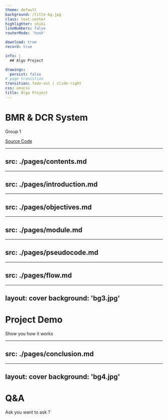 ```yaml
---
theme: default
background: /title-bg.jpg
class: text-center
highlighter: shiki
lineNumbers: false
routerMode: 'hash'

download: true
record: true

info: |
  ## Algo Project

drawings:
  persist: false
# page transition
transition: fade-out | slide-right
css: unocss
title: Algo Project
---
```


# **BMR & DCR System**

<div
v-motion
:initial="{ x: -80, opacity: 0}"
:enter="{ x: 0, opacity: 1,  scale: 1.5, transition: { delay: 100, duration: 2500 } }"
>
  <span class="color-orange text-xl">
    Group 1
  </span>
</div>

[Source Code](/BMR.c)

---
src: ./pages/contents.md
---

---
src: ./pages/introduction.md
---

---
src: ./pages/objectives.md
---

---
src: ./pages/module.md
---

---
src: ./pages/pseudocode.md
---

---
src: ./pages/flow.md
---

---
layout: cover
background: 'bg3.jpg'
---

# Project Demo

Show you how it works

---
src: ./pages/conclusion.md
---

---
layout: cover
background: 'bg4.jpg'
---

# Q&A

Ask you want to ask ?